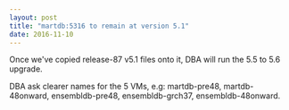 ```yaml
---
layout: post
title: "martdb:5316 to remain at version 5.1"
date: 2016-11-10
---
```


Once we've copied release-87 v5.1 files onto it, DBA will run the 5.5 to 5.6 upgrade.

DBA ask clearer names for the 5 VMs, e.g: martdb-pre48, martdb-48onward, ensembldb-pre48, ensembldb-grch37, ensembldb-48onward. 

